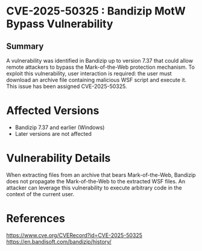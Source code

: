 # CVE-2025-50325 : Bandizip MotW Bypass Vulnerability

## Summary
A vulnerability was identified in Bandizip up to version 7.37 that could allow remote attackers to bypass the Mark-of-the-Web protection mechanism. To exploit this vulnerability, user interaction is required: the user must download an archive file containing malicious WSF script and execute it.  
This issue has been assigned CVE-2025-50325.

# Affected Versions
- Bandizip 7.37 and earlier (Windows)  
- Later versions are not affected

# Vulnerability Details
When extracting files from an archive that bears Mark-of-the-Web, Bandizip does not propagate the Mark-of-the-Web to the extracted WSF files. An attacker can leverage this vulnerability to execute arbitrary code in the context of the current user.

# References  
https://www.cve.org/CVERecord?id=CVE-2025-50325  
https://en.bandisoft.com/bandizip/history/
